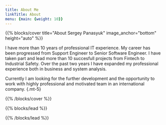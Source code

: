 ```yaml
---
title: About Me
linkTitle: About
menu: {main: {weight: 10}}
---
```


{{% blocks/cover title="About Sergey Panasyuk" image_anchor="bottom" height="auto" %}}

I have more than 10 years of professional IT experience. My career has 
been progressed from Support Engineer to Senior Software Engineer. I
have taken part and lead more than 10 succesfull projects from Fintech to 
Industrial Safety. Over the past two years I have expanded my professional 
experience both in business and system analysis.

Currently I am looking for the further development and the opportunity to 
work with highly professional and motivated team in an international 
company.
{.mt-5}

{{% /blocks/cover %}}

{{% blocks/lead %}}



{{% /blocks/lead %}}

